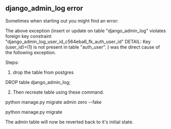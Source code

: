## django_admin_log error

Sometimes when starting out you might find an error:

The above exception (insert or update on table "django_admin_log" violates foreign key constraint "django_admin_log_user_id_c564eba6_fk_auth_user_id" DETAIL: Key (user_id)=(1) is not present in table "auth_user". ) was the direct cause of the following exception.

Steps:

1. drop the table from postgres

DROP table django_admin_log;

2. Then recreate table using these command.

python manage.py migrate admin zero --fake

python manage.py migrate

The admin table will now be reverted back to it's initial state.
